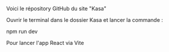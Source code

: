 Voici le répository GitHub  du site "Kasa" 


Ouvrir le terminal dans le dossier Kasa et lancer la commande : 

npm run dev 

Pour lancer l'app React via Vite
